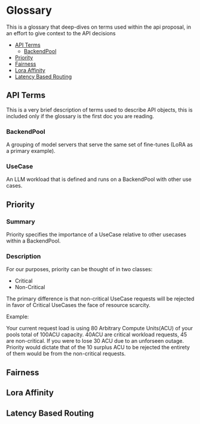 # Glossary

This is a glossary that deep-dives on terms used within the api proposal, in an effort to give context to the API decisions 

<!-- toc -->
-   [API Terms](#api-terms)
    - [BackendPool](#backendpool)
-   [Priority](#priority)
-   [Fairness](#fairness)
-   [Lora Affinity](#lora-affinity)
-   [Latency Based Routing](#latency-based-routing)


<!-- /toc -->

## API Terms
This is a very brief description of terms used to describe API objects, this is included only if the glossary is the first doc you are reading.

### BackendPool
A grouping of model servers that serve the same set of fine-tunes (LoRA as a primary example).

### UseCase
An LLM workload that is defined and runs on a BackendPool with other use cases.
 
## Priority

### Summary
Priority specifies the importance of a UseCase relative to other usecases within a BackendPool. 

### Description

For our purposes, priority can be thought of in two classes:
- Critical
- Non-Critical

The primary difference is that non-critical UseCase requests will be rejected in favor of Critical UseCases the face of resource scarcity. 

Example: 

Your current request load is using 80 Arbitrary Compute Units(ACU) of your pools total of 100ACU capacity. 40ACU are critical workload requests, 45 are non-critical. If you were to lose 30 ACU due to an unforseen outage. Priority would dictate that of the 10 surplus ACU to be rejected the entirety of them would be from the non-critical requests. 

## Fairness

## Lora Affinity

## Latency Based Routing